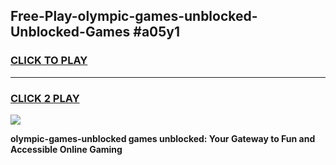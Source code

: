 
## Free-Play-olympic-games-unblocked-Unblocked-Games #a05y1
<h3>
<a href="https://news.freeplayer.one?title=olympic-games-unblocked&ref=8M">CLICK TO PLAY</a></h3>
<hr>

<h3>
<a href="https://news.freeplayer.one?title=olympic-games-unblocked&ref=8M">CLICK 2 PLAY</a>
  
</h3>

<a href="https://news.freeplayer.one?title=olympic-games-unblocked&ref=8M"><img src="https://clearcache.store/games.png"></a>


**olympic-games-unblocked games unblocked: Your Gateway to Fun and Accessible Online Gaming**
